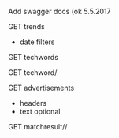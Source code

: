 Add swagger docs (ok 5.5.2017



GET trends
- date filters

GET techwords

GET techword/<word>

GET advertisements
- headers
- text optional


GET matchresult/<ad>/<word>

